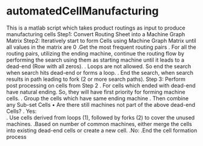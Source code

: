 # automatedCellManufacturing
This is a matlab script which takes product routings as input to produce manufacturing cells
Step1: Convert Routing Sheet into a Machine Graph Matrix
Step2: Iteratively start to form Cells using Machine Graph Matrix until all values in the matrix are 0
.Get the most frequent routing pairs 
. For all the routing pairs, utilizing the ending machine, continue the routing flow by performing the search using them as starting machine until it leads to a dead-end (Row with all zeros). 
. Loops are not allowed. So end the search when search hits dead-end or forms a loop.
.	End the search, when search results in path leading to fork (2 or more search paths).
Step 3: Perform post processing on cells from Step 2
. For cells which ended with dead-end have natural ending. So, they will have first priority for forming machine cells.
. Group the cells which have same ending machine
. Then combine any Sub-set Cells
•	Are there still machines not part of the above dead-end Cells? 
. Yes:  
  . Use cells derived from loops (1), followed by forks (2) to cover the unused machines.
  .Based on number of common machines, either merge the cells into existing dead-end cells or create a new cell.
.No:
  .End the cell formation process


